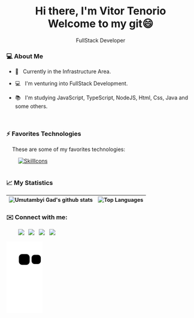 <body>
  
<h1 align='center'>
  Hi there, I'm Vitor Tenorio
  <br>
  Welcome to my git😄
</h1>
  
  <p align='center' font-weight:'bold'> FullStack Developer </p>
  
  <h3> 💻 About Me </h3>
  
- 👀 &nbsp; Currently in the Infrastructure Area.
- 💻 &nbsp; I'm venturing into FullStack Development.
- 📚 &nbsp; I'm studying JavaScript, TypeScript, NodeJS, Html, Css, Java and some others.
  
  <br>
  
<h3>⚡ Favorites Technologies </h3>
  
&nbsp; &nbsp; These are some of my favorites technologies:

&nbsp; &nbsp; &nbsp; &nbsp; [![SkillIcons](https://skillicons.dev/icons?i=js,ts,java,html,css,nodejs,react,mongodb,cs,dotnet)](https://skillicons.dev)<br/>
  <br>


<h3>📈  My Statistics </h3>


| ![Umutambyi Gad's github stats](https://github-readme-stats.vercel.app/api?username=VitorTenor&show_icons=true&hide_border=true&count_private=true&theme=jolly)  | ![Top Languages](https://github-readme-stats.vercel.app/api/top-langs/?username=VitorTenor&langs_count=10&count_private=true&hide_border=true&theme=jolly&layout=compact)   |
| ------------------- | ------------------- |

 
<h3>✉️  Connect with me: </h3>

<div> 
   &nbsp;  &nbsp;  &nbsp; 
   &nbsp; <a href="https://www.linkedin.com/in/vitortelima/" target="_blank"><img src="https://img.shields.io/badge/-LinkedIn-%230077B5?style=for-the-badge&logo=linkedin&logoColor=white" target="_blank"></a> 
   &nbsp; <a href="https://api.whatsapp.com/send/?phone=%2B5511944730316&text&app_absent=0" target="_blank"><img src="https://img.shields.io/badge/WhatsApp-25D366?style=for-the-badge&logo=whatsapp&logoColor=white" target="_blank"></a>
   &nbsp; <a href="https://instagram.com/vitortenorio_" target="_blank"><img src="https://img.shields.io/badge/-Instagram-%23E4405F?style=for-the-badge&logo=instagram&logoColor=white" target="_blank"></a>
   &nbsp; <a href = "mailto:vitortenorio.dev@gmail.com"><img src="https://img.shields.io/badge/-Gmail-%23333?style=for-the-badge&logo=gmail&logoColor=white" target="_blank"></a>
  
 
  ![Snake animation](https://github.com/rafaballerini/rafaballerini/blob/output/github-contribution-grid-snake.svg)
 
</div>

</body>
